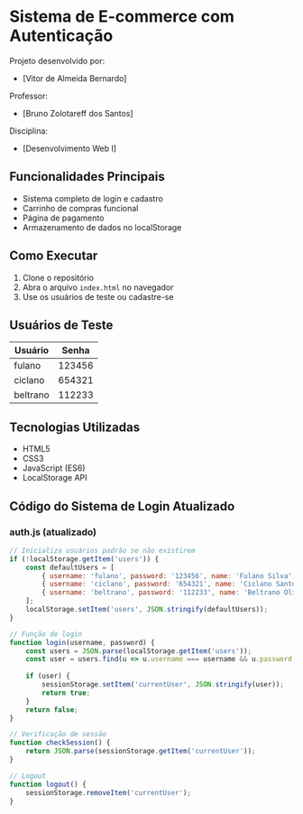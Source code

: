 # Sistema de E-commerce com Autenticação

Projeto desenvolvido por:
- [Vitor de Almeida Bernardo]

Professor:
- [Bruno Zolotareff dos Santos]

Disciplina:
- [Desenvolvimento Web I]

## Funcionalidades Principais
- Sistema completo de login e cadastro
- Carrinho de compras funcional
- Página de pagamento
- Armazenamento de dados no localStorage

## Como Executar
1. Clone o repositório
2. Abra o arquivo `index.html` no navegador
3. Use os usuários de teste ou cadastre-se

## Usuários de Teste
| Usuário   | Senha  |
|-----------|--------|
| fulano    | 123456 |
| ciclano   | 654321 |
| beltrano  | 112233 |

## Tecnologias Utilizadas
- HTML5
- CSS3
- JavaScript (ES6)
- LocalStorage API

## Código do Sistema de Login Atualizado

### auth.js (atualizado)
```javascript
// Inicializa usuários padrão se não existirem
if (!localStorage.getItem('users')) {
    const defaultUsers = [
        { username: 'fulano', password: '123456', name: 'Fulano Silva', email: 'fulano@exemplo.com' },
        { username: 'ciclano', password: '654321', name: 'Ciclano Santos', email: 'ciclano@exemplo.com' },
        { username: 'beltrano', password: '112233', name: 'Beltrano Oliveira', email: 'beltrano@exemplo.com' }
    ];
    localStorage.setItem('users', JSON.stringify(defaultUsers));
}

// Função de login
function login(username, password) {
    const users = JSON.parse(localStorage.getItem('users'));
    const user = users.find(u => u.username === username && u.password === password);
    
    if (user) {
        sessionStorage.setItem('currentUser', JSON.stringify(user));
        return true;
    }
    return false;
}

// Verificação de sessão
function checkSession() {
    return JSON.parse(sessionStorage.getItem('currentUser'));
}

// Logout
function logout() {
    sessionStorage.removeItem('currentUser');
}
